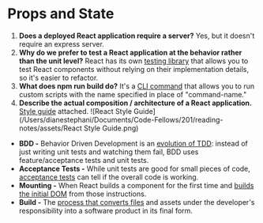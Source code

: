 # Props and State
 1. **Does a deployed React application require a server?** Yes, but it doesn't require an express server.
 1. **Why do we prefer to test a React application at the behavior rather than the unit level?** React has its own [testing library](https://reactjs.org/docs/testing.html) that allows you to test React components without relying on their implementation details, so it's easier to refactor.
 1. **What does npm run build do?** It's a [CLI command](https://stackoverflow.com/questions/43664200/what-is-the-difference-between-npm-install-and-npm-run-build#:~:text=npm%20run%20build%20%20is%20also,json) that allows you to run custom scripts with the name specified in place of "command-name."
 1. **Describe the actual composition / architecture of a React application.** [Style guide](https://hackernoon.com/how-to-structure-your-react-app-98c48e102aad) attached. 
 ![React Style Guide](/Users/dianestephani/Documents/Code-Fellows/201/reading-notes/assets/React Style Guide.png) 

 - **BDD -** Behavior Driven Development is an [evolution of TDD](https://automationpanda.com/2019/03/19/what-is-bdd-and-how-do-we-practice-it/): instead of just writing unit tests and watching them fail, BDD uses feature/acceptance tests and unit tests.
 - **Acceptance Tests -** While unit tests are good for small pieces of code, [acceptance tests](https://stackoverflow.com/questions/4139095/unit-tests-vs-acceptance-tests) can tell if the overall code is working.
 - **Mounting -** When React builds a component for the first time and [builds the initial DOM](https://reacttraining.com/blog/mount-vs-render/#:~:text=Here's%20a%20brief%20tldr%3B,initial%20DOM%20from%20those%20instructions.) from those instructions.
 - **Build -** The [process that converts files](https://www.agilealliance.org/glossary/automated-build/#:~:text=In%20the%20context%20of%20software,(such%20as%20jar%2C%20zip)) and assets under the developer's responsibility into a software product in its final form.